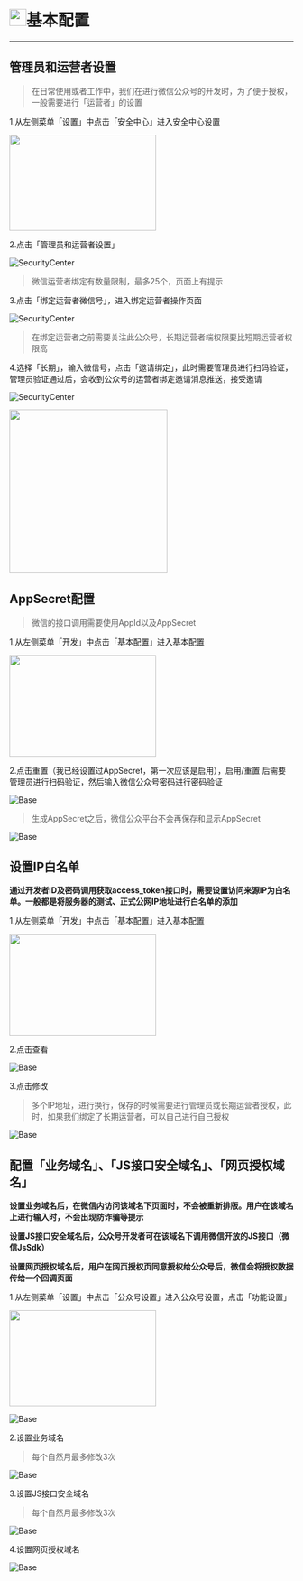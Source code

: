 # <img src="../images/icon/wechat.jpeg" width="30" height="30" />基本配置

---

## 管理员和运营者设置

>在日常使用或者工作中，我们在进行微信公众号的开发时，为了便于授权，一般需要进行「运营者」的设置

1.从左侧菜单「设置」中点击「安全中心」进入安全中心设置

<img src="../images/wechat_content/wechat-base1.png" width="260" height="170" />

2.点击「管理员和运营者设置」

![SecurityCenter](../images/wechat_content/wechat-base2.png)

>微信运营者绑定有数量限制，最多25个，页面上有提示

3.点击「绑定运营者微信号」，进入绑定运营者操作页面

![SecurityCenter](../images/wechat_content/wechat-base3.png)

>在绑定运营者之前需要关注此公众号，长期运营者端权限要比短期运营者权限高

4.选择「长期」，输入微信号，点击「邀请绑定」，此时需要管理员进行扫码验证，管理员验证通过后，会收到公众号的运营者绑定邀请消息推送，接受邀请

![SecurityCenter](../images/wechat_content/wechat-base4.png)

<img src="../images/wechat_content/wechat-base5.png" width="280" height="290" />

## AppSecret配置

>微信的接口调用需要使用AppId以及AppSecret

1.从左侧菜单「开发」中点击「基本配置」进入基本配置

<img src="../images/wechat_content/wechat-base6.png" width="260" height="180" />

2.点击重置（我已经设置过AppSecret，第一次应该是启用），启用/重置 后需要管理员进行扫码验证，然后输入微信公众号密码进行密码验证

![Base](../images/wechat_content/wechat-base7.png)

>生成AppSecret之后，微信公众平台不会再保存和显示AppSecret

![Base](../images/wechat_content/wechat-base8.png)

## 设置IP白名单

**通过开发者ID及密码调用获取access_token接口时，需要设置访问来源IP为白名单。一般都是将服务器的测试、正式公网IP地址进行白名单的添加**

1.从左侧菜单「开发」中点击「基本配置」进入基本配置

<img src="../images/wechat_content/wechat-base6.png" width="260" height="180" />

2.点击查看

![Base](../images/wechat_content/wechat-base9.png)

3.点击修改

>多个IP地址，进行换行，保存的时候需要进行管理员或长期运营者授权，此时，如果我们绑定了长期运营者，可以自己进行自己授权

![Base](../images/wechat_content/wechat-base10.png)

## 配置「业务域名」、「JS接口安全域名」、「网页授权域名」

**设置业务域名后，在微信内访问该域名下页面时，不会被重新排版。用户在该域名上进行输入时，不会出现防诈骗等提示**

**设置JS接口安全域名后，公众号开发者可在该域名下调用微信开放的JS接口（微信JsSdk）**

**设置网页授权域名后，用户在网页授权页同意授权给公众号后，微信会将授权数据传给一个回调页面**

1.从左侧菜单「设置」中点击「公众号设置」进入公众号设置，点击「功能设置」

<img src="../images/wechat_content/wechat-base11.png" width="260" height="170" />

![Base](../images/wechat_content/wechat-base12.png)

2.设置业务域名

>每个自然月最多修改3次

![Base](../images/wechat_content/wechat-base13.png)

3.设置JS接口安全域名

>每个自然月最多修改3次

![Base](../images/wechat_content/wechat-base14.png)

4.设置网页授权域名

![Base](../images/wechat_content/wechat-base15.png)